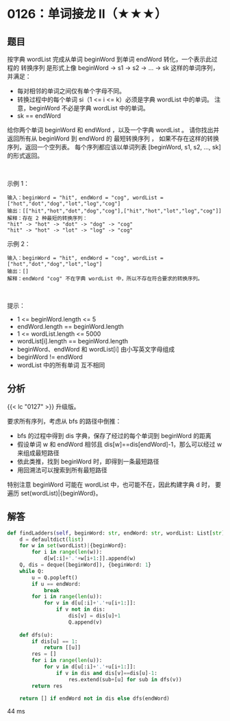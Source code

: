 # 0126：单词接龙 II（★★★）


## 题目

按字典 wordList 完成从单词 beginWord 到单词 endWord 转化，一个表示此过程的 转换序列 
是形式上像 beginWord -> s1 -> s2 -> ... -> sk 这样的单词序列，并满足：
- 每对相邻的单词之间仅有单个字母不同。
- 转换过程中的每个单词 si（1 <= i <= k）必须是字典 wordList 中的单词。
注意，beginWord 不必是字典 wordList 中的单词。
- sk == endWord

给你两个单词 beginWord 和 endWord ，以及一个字典 wordList 。
请你找出并返回所有从 beginWord 到 endWord 的 最短转换序列 ，
如果不存在这样的转换序列，返回一个空列表。
每个序列都应该以单词列表 [beginWord, s1, s2, ..., sk] 的形式返回。

 

示例 1：

	输入：beginWord = "hit", endWord = "cog", wordList = ["hot","dot","dog","lot","log","cog"]
	输出：[["hit","hot","dot","dog","cog"],["hit","hot","lot","log","cog"]]
	解释：存在 2 种最短的转换序列：
	"hit" -> "hot" -> "dot" -> "dog" -> "cog"
	"hit" -> "hot" -> "lot" -> "log" -> "cog"

示例 2：

	输入：beginWord = "hit", endWord = "cog", wordList = ["hot","dot","dog","lot","log"]
	输出：[]
	解释：endWord "cog" 不在字典 wordList 中，所以不存在符合要求的转换序列。
 

提示：
- 1 <= beginWord.length <= 5
- endWord.length == beginWord.length
- 1 <= wordList.length <= 5000
- wordList[i].length == beginWord.length
- beginWord、endWord 和 wordList[i] 由小写英文字母组成
- beginWord != endWord
- wordList 中的所有单词 互不相同


## 分析

{{< lc "0127" >}} 升级版。

要求所有序列，考虑从 bfs 的路径中倒推：
- bfs 的过程中得到 dis 字典，保存了经过的每个单词到 beginWord 的距离
- 假设单词 w 和 endWord 相邻且 dis[w]==dis[endWord]-1，那么可以经过 w 来组成最短路径
- 依此类推，找到 beginWord 时，即得到一条最短路径
- 用回溯法可以搜索到所有最短路径

特别注意 beginWord 可能在 wordList 中，也可能不在，因此构建字典 d 时，
要遍历 set(wordList)|{beginWord}。

## 解答

```python
def findLadders(self, beginWord: str, endWord: str, wordList: List[str]) -> List[List[str]]:
    d = defaultdict(list)
    for w in set(wordList)|{beginWord}:
        for i in range(len(w)):
            d[w[:i]+'.'+w[i+1:]].append(w)
    Q, dis = deque([beginWord]), {beginWord: 1}
    while Q:
        u = Q.popleft()
        if u == endWord:
            break
        for i in range(len(u)):
            for v in d[u[:i]+'.'+u[i+1:]]:
                if v not in dis:
                    dis[v] = dis[u]+1
                    Q.append(v)
    
    def dfs(u):
        if dis[u] == 1:
            return [[u]]
        res = []
        for i in range(len(u)):
            for v in d[u[:i]+'.'+u[i+1:]]:
                if v in dis and dis[v]==dis[u]-1:
                    res.extend(sub+[u] for sub in dfs(v))
        return res

    return [] if endWord not in dis else dfs(endWord)
```
44 ms


